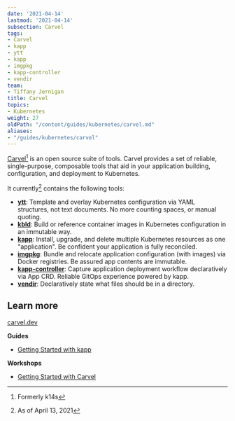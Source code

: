 ```yaml
---
date: '2021-04-14'
lastmod: '2021-04-14'
subsection: Carvel
tags:
- Carvel
- kapp
- ytt
- kapp
- imgpkg
- kapp-controller
- vendir
team:
- Tiffany Jernigan
title: Carvel
topics:
- Kubernetes
weight: 27
oldPath: "/content/guides/kubernetes/carvel.md"
aliases:
- "/guides/kubernetes/carvel"
---
```


[Carvel](https://carvel.dev/)[^1] is an open source suite of tools. Carvel provides a set of reliable, single-purpose, composable tools that aid in your application building, configuration, and deployment to Kubernetes.

It currently[^2] contains the following tools:
* **[ytt](https://carvel.dev/ytt/)**: Template and overlay Kubernetes configuration via YAML structures, not text documents. No more counting spaces, or manual quoting.
* **[kbld](https://carvel.dev/kbld/)**: Build or reference container images in Kubernetes configuration in an immutable way.
* **[kapp](https://carvel.dev/kapp/)**: Install, upgrade, and delete multiple Kubernetes resources as one "application". Be confident your application is fully reconciled.
* **[imgpkg](https://carvel.dev/imgpkg/)**: Bundle and relocate application configuration (with images) via Docker registries. Be assured app contents are immutable.
* **[kapp-controller](https://github.com/vmware-tanzu/carvel-kapp-controller)**: Capture application deployment workflow declaratively via App CRD. Reliable GitOps experience powered by kapp.
* **[vendir](https://carvel.dev/vendir/)**: Declaratively state what files should be in a directory.

## Learn more
[carvel.dev]((https://carvel.dev/))

**Guides**
* [Getting Started with kapp](/guides/kubernetes/kapp-gs/)

**Workshops**
* [Getting Started with Carvel](https://tanzu.vmware.com/developer/workshops/lab-getting-started-with-carvel/)

[^1]: Formerly k14s
[^2]: As of April 13, 2021
